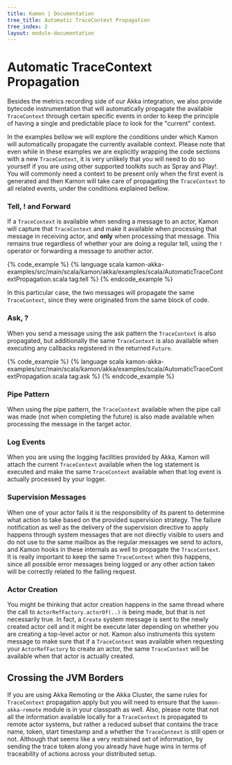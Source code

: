 ```yaml
---
title: Kamon | Documentation
tree_title: Automatic TraceContext Propagation
tree_index: 2
layout: module-documentation
---
```


Automatic TraceContext Propagation
==================================

Besides the metrics recording side of our Akka integration, we also provide bytecode instrumentation that will
automatically propagate the available `TraceContext` through certain specific events in order to keep the principle of
having a single and predictable place to look for the "current" context.

In the examples bellow we will explore the conditions under which Kamon will automatically propagate the currently
available context. Please note that even while in these examples we are explicitly wrapping the code sections with a new
`TraceContext`, it is very unlikely that you will need to do so yourself if you are using other supported toolkits such
as Spray and Play!. You will commonly need a context to be present only when the first event is generated and then Kamon will
take care of propagating the `TraceContext` to all related events, under the conditions explained bellow.


### Tell, ! and Forward ###

If a `TraceContext` is available when sending a message to an actor, Kamon will capture that `TraceContext` and make it
available when processing that message in receiving actor, and __only__ when processing that message. This remains true
regardless of whether your are doing a regular tell, using the `!` operator or forwarding a message to another actor.

{% code_example %}
{%   language scala kamon-akka-examples/src/main/scala/kamon/akka/examples/scala/AutomaticTraceContextPropagation.scala tag:tell %}
{% endcode_example %}

In this particular case, the two messages will propagate the same `TraceContext`, since they were originated from the
same block of code.


### Ask, ? ###

When you send a message using the ask pattern the `TraceContext` is also propagated, but additionally the same `TraceContext`
is also available when executing any callbacks registered in the returned `Future`.

{% code_example %}
{%   language scala kamon-akka-examples/src/main/scala/kamon/akka/examples/scala/AutomaticTraceContextPropagation.scala tag:ask %}
{% endcode_example %}


### Pipe Pattern ###

When using the pipe pattern, the `TraceContext` available when the pipe call was made (not when completing the future)
is also made available when processing the message in the target actor.


### Log Events ###

When you are using the logging facilities provided by Akka, Kamon will attach the current `TraceContext` available when
the log statement is executed and make the same `TraceContext` available when that log event is actually processed by
your logger.


### Supervision Messages ###

When one of your actor fails it is the responsibility of its parent to determine what action to take based on the
provided supervision strategy. The failure notification as well as the delivery of the supervision directive to apply
happens through system messages that are not directly visible to users and do not use to the same mailbox as the regular
messages we send to actors, and Kamon hooks in these internals as well to propagate the `TraceContext`. It is really
important to keep the same `TraceContext` when this happens, since all possible error messages being logged or any other
action taken will be correctly related to the failing request.


### Actor Creation ###

You might be thinking that actor creation happens in the same thread where the call to `ActorRefFactory.actorOf(..)` is
being made, but that is not necessarily true. In fact, a `Create` system message is sent to the newly created actor cell
and it might be execute later depending on whether you are creating a top-level actor or not. Kamon also instruments this
system message to make sure that if a `TraceContext` was available when requesting your `ActorRefFactory` to create an
actor, the same `TraceContext` will be available when that actor is actually created.



Crossing the JVM Borders
------------------------

If you are using Akka Remoting or the Akka Cluster, the same rules for `TraceContext` propagation apply but you will
need to ensure that the `kamon-akka-remote` module is in your classpath as well. Also, please note that not all the information
available locally for a `TraceContext` is propagated to remote actor systems, but rather a reduced subset that contains
the trace name, token, start timestamp and a whether the `TraceContext` is still open or not. Although that seems like a
very restrained set of information, by sending the trace token along you already have huge wins in terms of traceability
of actions across your distributed setup.
